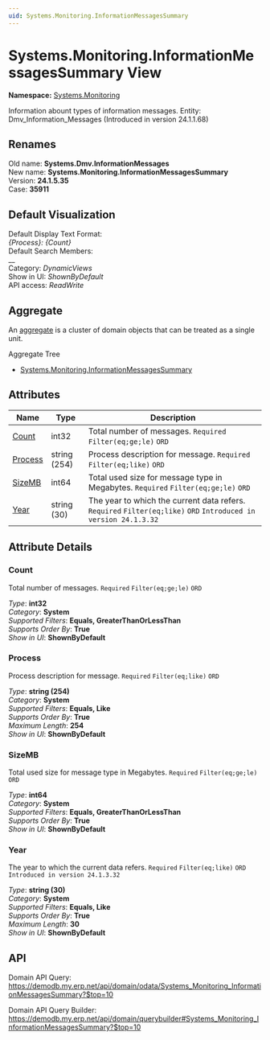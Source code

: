 ```yaml
---
uid: Systems.Monitoring.InformationMessagesSummary
---
```

# Systems.Monitoring.InformationMessagesSummary View

**Namespace:** [Systems.Monitoring](Systems.Monitoring.md)  

Information abount types of information messages. Entity: Dmv_Information_Messages (Introduced in version 24.1.1.68)

## Renames

Old name: **Systems.Dmv.InformationMessages**  
New name: **Systems.Monitoring.InformationMessagesSummary**  
Version: **24.1.5.35**  
Case: **35911**  



## Default Visualization
Default Display Text Format:  
_{Process}: {Count}_  
Default Search Members:  
__  
Category:  _DynamicViews_  
Show in UI:  _ShownByDefault_  
API access:  _ReadWrite_  

## Aggregate
An [aggregate](https://docs.erp.net/tech/advanced/concepts/aggregates.html) is a cluster of domain objects that can be treated as a single unit.  

Aggregate Tree  
* [Systems.Monitoring.InformationMessagesSummary](Systems.Monitoring.InformationMessagesSummary.md)  

## Attributes

| Name | Type | Description |
| ---- | ---- | --- |
| [Count](Systems.Monitoring.InformationMessagesSummary.md#count) | int32 | Total number of messages. `Required` `Filter(eq;ge;le)` `ORD` 
| [Process](Systems.Monitoring.InformationMessagesSummary.md#process) | string (254) | Process description for message. `Required` `Filter(eq;like)` `ORD` 
| [SizeMB](Systems.Monitoring.InformationMessagesSummary.md#sizemb) | int64 | Total used size for message type in Megabytes. `Required` `Filter(eq;ge;le)` `ORD` 
| [Year](Systems.Monitoring.InformationMessagesSummary.md#year) | string (30) | The year to which the current data refers. `Required` `Filter(eq;like)` `ORD` `Introduced in version 24.1.3.32` 


## Attribute Details

### Count

Total number of messages. `Required` `Filter(eq;ge;le)` `ORD`

_Type_: **int32**  
_Category_: **System**  
_Supported Filters_: **Equals, GreaterThanOrLessThan**  
_Supports Order By_: **True**  
_Show in UI_: **ShownByDefault**  

### Process

Process description for message. `Required` `Filter(eq;like)` `ORD`

_Type_: **string (254)**  
_Category_: **System**  
_Supported Filters_: **Equals, Like**  
_Supports Order By_: **True**  
_Maximum Length_: **254**  
_Show in UI_: **ShownByDefault**  

### SizeMB

Total used size for message type in Megabytes. `Required` `Filter(eq;ge;le)` `ORD`

_Type_: **int64**  
_Category_: **System**  
_Supported Filters_: **Equals, GreaterThanOrLessThan**  
_Supports Order By_: **True**  
_Show in UI_: **ShownByDefault**  

### Year

The year to which the current data refers. `Required` `Filter(eq;like)` `ORD` `Introduced in version 24.1.3.32`

_Type_: **string (30)**  
_Category_: **System**  
_Supported Filters_: **Equals, Like**  
_Supports Order By_: **True**  
_Maximum Length_: **30**  
_Show in UI_: **ShownByDefault**  


## API

Domain API Query:
<https://demodb.my.erp.net/api/domain/odata/Systems_Monitoring_InformationMessagesSummary?$top=10>

Domain API Query Builder:
<https://demodb.my.erp.net/api/domain/querybuilder#Systems_Monitoring_InformationMessagesSummary?$top=10>

